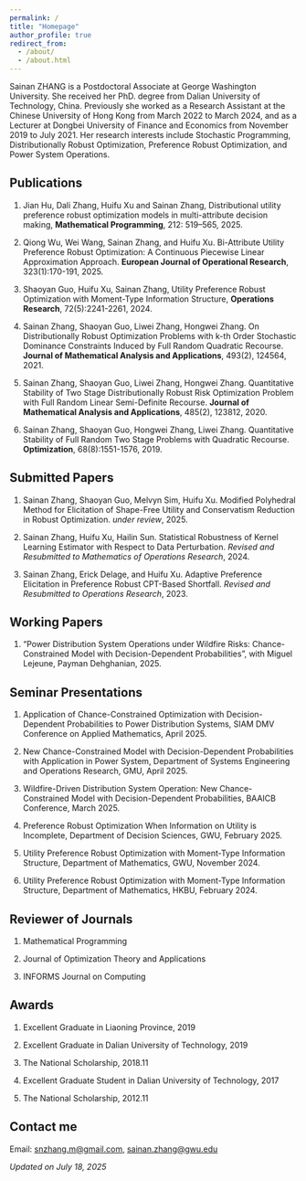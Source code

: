 ```yaml
---
permalink: /
title: "Homepage"
author_profile: true
redirect_from: 
  - /about/
  - /about.html
---
```


Sainan ZHANG is a Postdoctoral Associate at George Washington University. She received her PhD. degree from Dalian University of Technology, China. Previously she worked as a Research Assistant at the Chinese University of Hong Kong from March 2022 to March 2024, and as a Lecturer at Dongbei University of Finance and Economics from November 2019 to July 2021. Her research interests include Stochastic Programming, Distributionally Robust Optimization, Preference Robust Optimization, and Power System Operations.

Publications
------
1. Jian Hu, Dali Zhang, Huifu Xu and Sainan Zhang, Distributional utility preference robust optimization models in multi-attribute decision making, __Mathematical Programming__, 212: 519–565, 2025.
  
2. Qiong Wu, Wei Wang, Sainan Zhang, and Huifu Xu. Bi-Attribute Utility Preference Robust Optimization: A Continuous Piecewise Linear Approximation Approach. __European Journal of Operational Research__, 323(1):170-191, 2025.

3. Shaoyan Guo, Huifu Xu, Sainan Zhang, Utility Preference Robust Optimization with Moment-Type Information Structure, __Operations Research__, 72(5):2241-2261, 2024.

4. Sainan Zhang, Shaoyan Guo, Liwei Zhang, Hongwei Zhang. On Distributionally Robust Optimization Problems with k-th Order Stochastic Dominance Constraints Induced by Full Random Quadratic Recourse. __Journal of Mathematical Analysis and Applications__, 493(2), 124564, 2021.

5. Sainan Zhang, Shaoyan Guo, Liwei Zhang, Hongwei Zhang. Quantitative Stability of Two Stage Distributionally Robust Risk Optimization Problem with Full Random Linear Semi-Definite Recourse. __Journal of Mathematical Analysis and Applications__, 485(2), 123812, 2020.

6. Sainan Zhang, Shaoyan Guo, Hongwei Zhang, Liwei Zhang. Quantitative Stability of Full Random Two Stage Problems with Quadratic Recourse. __Optimization__, 68(8):1551-1576, 2019.

Submitted Papers
-------
1. Sainan Zhang, Shaoyan Guo, Melvyn Sim, Huifu Xu. Modified Polyhedral Method for Elicitation of Shape-Free Utility and Conservatism Reduction in Robust Optimization. _under review_, 2025.

2. Sainan Zhang, Huifu Xu, Hailin Sun. Statistical Robustness of Kernel Learning Estimator with Respect to Data Perturbation. _Revised and Resubmitted to Mathematics of Operations Research_, 2024.

3. Sainan Zhang, Erick Delage, and Huifu Xu. Adaptive Preference Elicitation in Preference Robust CPT-Based Shortfall. _Revised and Resubmitted to Operations Research_, 2023.

Working Papers
-------
1. “Power Distribution System Operations under Wildfire Risks: Chance-Constrained Model with Decision-Dependent Probabilities”, with Miguel Lejeune, Payman Dehghanian, 2025.

Seminar Presentations
-------
1. Application of Chance-Constrained Optimization with Decision-Dependent Probabilities to Power Distribution Systems, SIAM DMV Conference on Applied Mathematics, April 2025.

2. New Chance-Constrained Model with Decision-Dependent Probabilities with Application in Power System, Department of Systems Engineering and Operations Research, GMU, April 2025.

3. Wildfire-Driven Distribution System Operation: New Chance-Constrained Model with Decision-Dependent Probabilities, BAAICB Conference, March 2025.
 
4. Preference Robust Optimization When Information on Utility is Incomplete, Department of Decision Sciences, GWU, February 2025.

5. Utility Preference Robust Optimization with Moment-Type Information Structure, Department of Mathematics, GWU, November 2024.

6. Utility Preference Robust Optimization with Moment-Type Information Structure, Department of Mathematics, HKBU, February 2024.

Reviewer of Journals
-------
1. Mathematical Programming

2. Journal of Optimization Theory and Applications
  
3. INFORMS Journal on Computing
   
Awards
-------
1. Excellent Graduate in Liaoning Province, 2019
   
2. Excellent Graduate in Dalian University of Technology, 2019

3. The National Scholarship, 2018.11
  
4. Excellent Graduate Student in Dalian University of Technology, 2017

5. The National Scholarship, 2012.11

Contact me
------
Email: snzhang.m@gmail.com, sainan.zhang@gwu.edu

_Updated on July 18, 2025_
